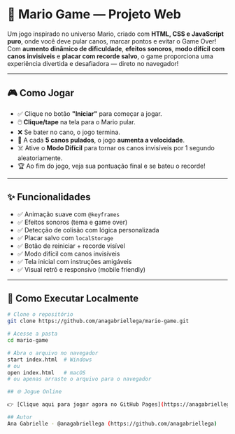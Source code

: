 # 🍄 Mario Game — Projeto Web

Um jogo inspirado no universo Mario, criado com **HTML, CSS e JavaScript puro**, onde você deve pular canos, marcar pontos e evitar o Game Over!  
Com **aumento dinâmico de dificuldade**, **efeitos sonoros**, **modo difícil com canos invisíveis** e **placar com recorde salvo**, o game proporciona uma experiência divertida e desafiadora — direto no navegador!

---

## 🎮 Como Jogar

- ✅ Clique no botão **"Iniciar"** para começar a jogar.
- 🖱️ **Clique/tape** na tela para o Mario pular.
- ❌ Se bater no cano, o jogo termina.
- 🚀 A cada **5 canos pulados**, o jogo **aumenta a velocidade**.
- ☠️ Ative o **Modo Difícil** para tornar os canos invisíveis por 1 segundo aleatoriamente.
- 🏆 Ao fim do jogo, veja sua pontuação final e se bateu o recorde!

---

## ✨ Funcionalidades

- ✅ Animação suave com `@keyframes`
- ✅ Efeitos sonoros (tema e game over)
- ✅ Detecção de colisão com lógica personalizada
- ✅ Placar salvo com `localStorage`
- ✅ Botão de reiniciar + recorde visível
- ✅ Modo difícil com canos invisíveis
- ✅ Tela inicial com instruções amigáveis
- ✅ Visual retrô e responsivo (mobile friendly)

---

## 🧪 Como Executar Localmente

```bash
# Clone o repositório
git clone https://github.com/anagabriellega/mario-game.git

# Acesse a pasta
cd mario-game

# Abra o arquivo no navegador
start index.html  # Windows
# ou
open index.html   # macOS
# ou apenas arraste o arquivo para o navegador

## 🌐 Jogue Online

👉 [Clique aqui para jogar agora no GitHub Pages](https://anagabriellega.github.io/mario-game/)

## Autor
Ana Gabrielle - @anagabriellega (https://github.com/anagabriellega)
